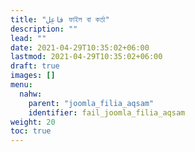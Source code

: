 ```yaml
---
title: "فاعِل ফাইল বা কর্তা"
description: ""
lead: ""
date: 2021-04-29T10:35:02+06:00
lastmod: 2021-04-29T10:35:02+06:00
draft: true
images: []
menu: 
  nahw:
    parent: "joomla_filia_aqsam"
    identifier: fail_joomla_filia_aqsam
weight: 20
toc: true
---
```



